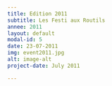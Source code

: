 ```yaml
---
title: Edition 2011
subtitle: Les Festi aux Routils
annee: 2011
layout: default
modal-id: 5
date: 23-07-2011
img: event2011.jpg
alt: image-alt
project-date: July 2011

---
```

